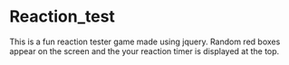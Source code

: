 # Reaction_test

This is a fun reaction tester game made using jquery. 
Random red boxes appear on the screen and the your reaction timer is displayed at the top.
